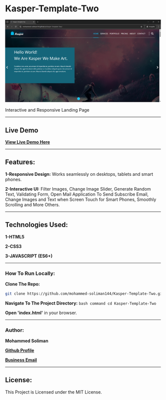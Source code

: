 # Kasper-Template-Two

![Project Screenshot](IMG/link-preview-screenshot.png)

Interactive and Responsive Landing Page

---

## Live Demo

**[View Live Demo Here](https://mohammed-soliman144.github.io/Kasper-Template-Two/)**

---

## Features:

**1-Responsive Design:** Works seamlessly on desktops, tablets and smart phones.

**2-Interactive UI:** Filter Images, Change Image Slider, Generate Random Text, Validating Form, Open Mail Application To Send Subscribe Email, Change Images and Text when Screen Touch for Smart Phones, Smoothly Scrolling and More Others.

---

## Technologies Used:

**1-HTML5**

**2-CSS3**

**3-JAVASCRIPT (ES6+)**

---

### How To Run Locally:

**Clone The Repo:**

```bash command
git clone https://github.com/mohammed-soliman144/Kasper-Template-Two.git
```

**Navigate To The Project Directory:** `bash command cd Kasper-Template-Two`

**Open 'index.html'** in your browser.

---

### Author:

**Mohammed Soliman**

**[Github Profile](https://github.com/mohammed-soliman144)**

**[Business Email](mohammed-soliman144@gmail.com)**

---

## License:

This Project is Licensed under the MIT License.

